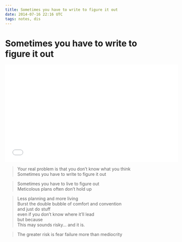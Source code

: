 ```yaml
---
title: Sometimes you have to write to figure it out
date: 2014-07-16 22:16 UTC
tags: notes, dis
---
```


# Sometimes you have to write to figure it out

<iframe width="560" height="315" src="//www.youtube.com/embed/VOU6zoRI3BU" frameborder="0" allowfullscreen></iframe>

>Your real problem is that you don’t know what you think   
Sometimes you have to write to figure it out

>Sometimes you have to live to figure out   
Meticolous plans often don’t hold up

>Less planning and more living   
Burst the double bubble of comfort and convention   
and just do stuff   
even if you don’t know where it’ll lead   
but because   
This may sounds risky... and it is.

>The greater risk is fear failure more than mediocrity